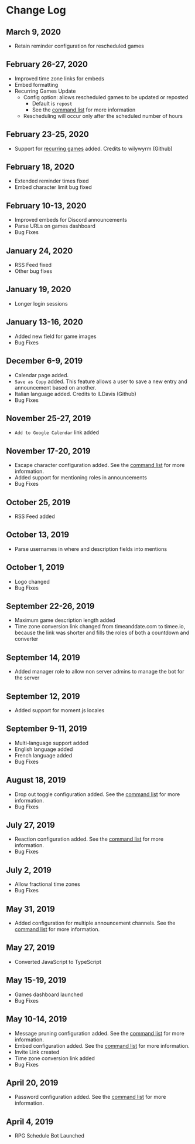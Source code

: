 # Change Log

## March 9, 2020

- Retain reminder configuration for rescheduled games

## February 26-27, 2020

- Improved time zone links for embeds
- Embed formatting
- Recurring Games Update
  - Config option: allows rescheduled games to be updated or reposted
    - Default is `repost`
    - See the [command list](https://github.com/sillvva/rpg-schedule/blob/master/README.md) for more information
  - Rescheduling will occur only after the scheduled number of hours

## February 23-25, 2020

- Support for [recurring games](https://github.com/sillvva/rpg-schedule/pull/143) added. Credits to wilywyrm (Github)

## February 18, 2020

- Extended reminder times fixed
- Embed character limit bug fixed

## February 10-13, 2020

- Improved embeds for Discord announcements
- Parse URLs on games dashboard
- Bug Fixes

## January 24, 2020

- RSS Feed fixed
- Other bug fixes

## January 19, 2020

- Longer login sessions

## January 13-16, 2020

- Added new field for game images
- Bug Fixes

## December 6-9, 2019

- Calendar page added.
- `Save as Copy` added. This feature allows a user to save a new entry and announcement based on another.
- Italian language added. Credits to ILDavis (Github)
- Bug Fixes

## November 25-27, 2019

- `Add to Google Calendar` link added

## November 17-20, 2019

- Escape character configuration added. See the [command list](https://github.com/sillvva/rpg-schedule/blob/master/README.md) for more information.
- Added support for mentioning roles in announcements
- Bug Fixes

## October 25, 2019

- RSS Feed added

## October 13, 2019

- Parse usernames in where and description fields into mentions

## October 1, 2019

- Logo changed
- Bug Fixes

## September 22-26, 2019

- Maximum game description length added
- Time zone conversion link changed from timeanddate.com to timee.io, because the link was shorter and fills the roles of both a countdown and converter

## September 14, 2019

- Added manager role to allow non server admins to manage the bot for the server

## September 12, 2019

- Added support for moment.js locales

## September 9-11, 2019

- Multi-language support added
- English language added
- French language added
- Bug Fixes

## August 18, 2019

- Drop out toggle configuration added. See the [command list](https://github.com/sillvva/rpg-schedule/blob/master/README.md) for more information.
- Bug Fixes

## July 27, 2019

- Reaction configuration added. See the [command list](https://github.com/sillvva/rpg-schedule/blob/master/README.md) for more information.
- Bug Fixes

## July 2, 2019

- Allow fractional time zones
- Bug Fixes

## May 31, 2019

- Added configuration for multiple announcement channels. See the [command list](https://github.com/sillvva/rpg-schedule/blob/master/README.md) for more information.

## May 27, 2019

- Converted JavaScript to TypeScript

## May 15-19, 2019

- Games dashboard launched
- Bug Fixes

## May 10-14, 2019

- Message pruning configuration added. See the [command list](https://github.com/sillvva/rpg-schedule/blob/master/README.md) for more information.
- Embed configuration added. See the [command list](https://github.com/sillvva/rpg-schedule/blob/master/README.md) for more information.
- Invite Link created
- Time zone conversion link added
- Bug Fixes

## April 20, 2019

- Password configuration added. See the [command list](https://github.com/sillvva/rpg-schedule/blob/master/README.md) for more information.

## April 4, 2019
- RPG Schedule Bot Launched